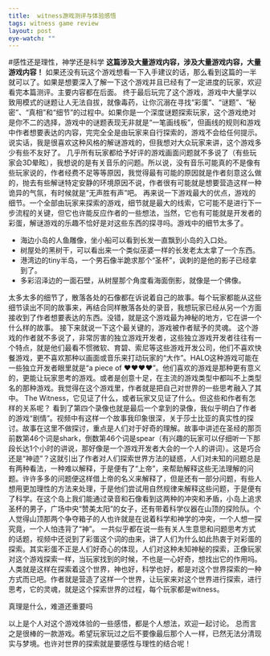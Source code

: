 ```yaml
---
title:  witness游戏测评与体验感悟
tags: witness game review
layout: post
eye-watch: ""
---
```


#感性还是理性，神学还是科学
**这篇涉及大量游戏内容，涉及大量游戏内容，大量游戏内容！**
如果还没有玩这个游戏想看一下入手建议的话，那么看到这篇的一半就可以了。如果是想要深入了解一下这个游戏并且已经有了一定进度的玩家，欢迎看完本篇测评。主要内容都在后面。
终于最后玩完了这个游戏，游戏中大量学以致用模式的谜题让人无法自拔，就像毒药，让你沉溺在寻找“彩蛋”、“谜题”、“秘密”、“真相”和“细节”的过程中。如果你是一个深度谜题探索玩家，这个游戏绝对是你不二的选择，游戏中的谜题表现无非就是“一笔画线板”，但画线的规则和游戏中作者想要表达的内容，完完全全是由玩家来自行探索的，游戏不会给任何提示。说实话，我是很喜欢这种风格的解谜游戏的，但我想对大众玩家来讲，这个游戏多少有些不友好了。
几乎所有玩家都给予好评的游戏画面问题就不多说了（有些玩家会3D晕眩），我想说的是有关音乐的问题。所以说，没有音乐可能真的不是像有些玩家说的，作者经费不足等等原因，我觉得最有可能的原因就是作者刻意这么做的，抛去有些解谜特定安静的环境原因不说，作者很有可能就是想要营造这样一种诡异的气氛，有时候就是“无声胜有声”吧。
再来说一下游戏最大的优点，游戏的细节。一个全部由玩家来探索的游戏，细节就是最大的线索，它可能不是进行下一步流程的关键，但它也许能反应作者的一些想法，当然，它也有可能就是开发者的彩蛋，解谜游戏的乐趣不恰好是对这些东西的探寻吗。游戏中的细节太多了。

<!--more-->

* 海边小岛的人鱼雕像，坐小船可以看到长发一直飘到小岛的入口处。
* 树屋处的黑树干，可以看出来一个类似巫婆一样的长发老太太拿了一个东西。
* 港湾边的tiny半岛，一个男石像半跪求那个“圣杯”，讽刺的是他的影子已经拿到了。
* 多彩沼泽边的一面石壁，从树屋那个角度看海面倒影，就像是一个佛像。

太多太多的细节了，散落各处的石像都在诉说着自己的故事。每个玩家都能从这些细节读出不同的故事来，再结合同样散落各处的录音，我想玩家已经从另一个方面接收到了作者想要表达的东西。没错，就是这个游戏最为神秘的地方，它在讲一个什么样的故事。
接下来就说一下这个最关键的，游戏被作者赋予的灵魂。
这个游戏的作者就不多说了，非常厉害的独立游戏开发者，这些独立游戏开发者往往有一个特点，就是他们最看不惯微软、育碧、索尼等这些游戏开发公司，他们不喜欢快餐游戏，更不喜欢那种以画面或音乐来打动玩家的“大作”。HALO这种游戏可能在一些独立开发者眼里就是“a piece of ♥♥♥♥”。他们喜欢的游戏是那种更有意义的，更能让玩家思考的游戏。或者是创意十足，在主流的游戏类型中都叫不上类型名的那种游戏。我觉得在这个游戏里，作者就是把自己对世界的一些思考融入了其中。
The Witness，它见证了什么，或者玩家又见证了什么。但这些和作者有怎样的关系呢？
看到了第四个录像也就是最后一个拿到的录像，我似乎明白了作者的游戏“剧情”。视频中有这样一个故事我印象很深，关于莎士比亚的真实性的探讨。故事在这里不做探讨，重点是人们对于好奇的理解。故事中讲述在圣经的那页前数第46个词是shark，倒数第46个词是spear（有兴趣的玩家可以仔细听一下那段长达1个小时的讲说，那好像是一个游戏开发者大会的一个人的讲词）。这是巧合还是“神迹”？这就引出了作者对人们探索世界方法的疑惑，人们对未知的问题总是有两种看法，一种难以解释，于是便有了“上帝”，来帮助解释这些无法理解的问题。许许多多的问题便这样借上帝的名义来解释了，但是还有一部分问题，有些人想用更加理性的方法来处理，于是他们尝试用自然规律来解释这些问题，于是便有了科学。在这个岛上我们能通过录音和石像看到这两种的冲突和矛盾，小岛上追求圣杯的男子，广场中央“赞美太阳”的女子，还有带着科学仪器在山顶的探险队。个人觉得山顶那两个争夺箱子的人也许就是在说着科学和神学的冲突，一个人想一探究竟，一个人怕违背了“神”。
一共似乎都在说一些有关人生意思和问题思考方式的话题，视频中还说到了彩蛋这个词的由来，讲了人们为什么如此热衷于对彩蛋的探索。其实彩蛋不正是人们好奇心的体现，人们对这种未知神秘的探索，正像玩家对这个游戏探索一样，当玩家找到的时候，不也是一心好奇，想找出它的作用吗。人类就是这样在探索着这个世界，神也好，科学也好，都是对这个世界探索的一种方式而已吧。作者就是营造了这样一个世界，让玩家来对这个世界进行探索，进行思考，它的灵魂，就是这个探索世界的过程，每个玩家都是witness。

真理是什么，难道还重要吗

以上是个人对这个游戏体验的一些感悟，都是个人想法，欢迎一起讨论。
总而言之是很棒的一款游戏。希望玩家玩过之后不要像最后那个人一样，已然无法分清现实与梦境。也许对世界的探索就是要感性与理性的结合呢！
